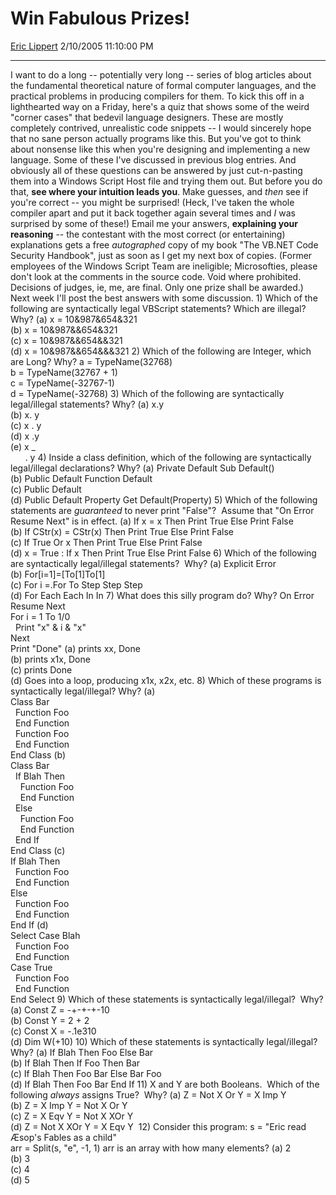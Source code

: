 # Win Fabulous Prizes\!

[Eric Lippert](https://social.msdn.microsoft.com/profile/Eric%20Lippert) 2/10/2005 11:10:00 PM

-----

I want to do a long -- potentially very long -- series of blog articles about the fundamental theoretical nature of formal computer languages, and the practical problems in producing compilers for them. To kick this off in a lighthearted way on a Friday, here's a quiz that shows some of the weird "corner cases" that bedevil language designers. These are mostly completely contrived, unrealistic code snippets -- I would sincerely hope that no sane person actually programs like this. But you've got to think about nonsense like this when you're designing and implementing a new language. Some of these I've discussed in previous blog entries. And obviously all of these questions can be answered by just cut-n-pasting them into a Windows Script Host file and trying them out. But before you do that, **see where your intuition leads you**. Make guesses, and *then* see if you're correct -- you might be surprised\! (Heck, I've taken the whole compiler apart and put it back together again several times and *I* was surprised by some of these\!) Email me your answers, **explaining your reasoning** -- the contestant with the most correct (or entertaining) explanations gets a free *autographed* copy of my book "The VB.NET Code Security Handbook", just as soon as I get my next box of copies. (Former employees of the Windows Script Team are ineligible; Microsofties, please don't look at the comments in the source code. Void where prohibited. Decisions of judges, ie, me, are final. Only one prize shall be awarded.)  Next week I'll post the best answers with some discussion. 1) Which of the following are syntactically legal VBScript statements? Which are illegal? Why? (a) x = 10&987&654&321  
(b) x = 10&987&&654&321  
(c) x = 10&987&&654&&321  
(d) x = 10&987&&654&&&321 2) Which of the following are Integer, which are Long? Why? a = TypeName(32768)  
b = TypeName(32767 + 1)  
c = TypeName(-32767-1)  
d = TypeName(-32768) 3) Which of the following are syntactically legal/illegal statements? Why? (a) x.y  
(b) x. y  
(c) x . y  
(d) x .y  
(e) x \_  
      . y 4) Inside a class definition, which of the following are syntactically legal/illegal declarations? Why? (a) Private Default Sub Default()  
(b) Public Default Function Default  
(c) Public Default  
(d) Public Default Property Get Default(Property) 5) Which of the following statements are *guaranteed* to never print "False"?  Assume that "On Error Resume Next" is in effect. (a) If x = x Then Print True Else Print False  
(b) If CStr(x) = CStr(x) Then Print True Else Print False  
(c) If True Or x Then Print True Else Print False  
(d) x = True : If x Then Print True Else Print False 6) Which of the following are syntactically legal/illegal statements?  Why? (a) Explicit Error  
(b) For\[i=1\]=\[To\[1\]To\[1\]  
(c) For i =.For To Step Step Step  
(d) For Each Each In In 7) What does this silly program do? Why? On Error Resume Next  
For i = 1 To 1/0  
  Print "x" & i & "x"  
Next  
Print "Done" (a) prints xx, Done  
(b) prints x1x, Done  
(c) prints Done  
(d) Goes into a loop, producing x1x, x2x, etc. 8) Which of these programs is syntactically legal/illegal? Why? (a)  
Class Bar  
  Function Foo  
  End Function  
  Function Foo  
  End Function  
End Class (b)  
Class Bar  
  If Blah Then  
    Function Foo  
    End Function  
  Else  
    Function Foo  
    End Function  
  End If  
End Class (c)  
If Blah Then  
  Function Foo  
  End Function  
Else  
  Function Foo  
  End Function  
End If (d)  
Select Case Blah  
  Function Foo  
  End Function  
Case True  
  Function Foo  
  End Function  
End Select 9) Which of these statements is syntactically legal/illegal?  Why? (a) Const Z = -+-+-+-10  
(b) Const Y = 2 + 2  
(c) Const X = -.1e310  
(d) Dim W(+10) 10) Which of these statements is syntactically legal/illegal?  Why? (a) If Blah Then Foo Else Bar  
(b) If Blah Then If Foo Then Bar  
(c) If Blah Then Foo Bar Else Bar Foo  
(d) If Blah Then Foo Bar End If 11) X and Y are both Booleans.  Which of the following *always* assigns True?  Why? (a) Z = Not X Or Y = X Imp Y  
(b) Z = X Imp Y = Not X Or Y  
(c) Z = X Eqv Y = Not X XOr Y  
(d) Z = Not X XOr Y = X Eqv Y  12) Consider this program: s = "Eric read Æsop's Fables as a child"  
arr = Split(s, "e", -1, 1) arr is an array with how many elements? (a) 2  
(b) 3  
(c) 4  
(d) 5

